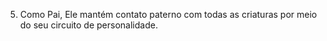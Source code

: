 ﻿5. Como Pai, Ele mantém contato paterno com todas as criaturas por meio do seu circuito de personalidade.